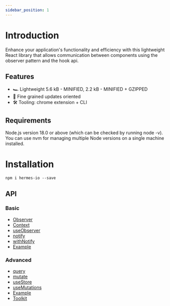 ```yaml
---
sidebar_position: 1
---
```


# Introduction

Enhance your application's functionality and efficiency with this lightweight React library that allows communication between components using the observer pattern and the hook api.

## Features
- 🏎️ Lightweight 5.6 kB - MINIFIED, 2.2 kB - MINIFIED + GZIPPED
- 🧠 Fine grained updates oriented
- 🛠️ Tooling: chrome extension + CLI

## Requirements
Node.js version 18.0 or above (which can be checked by running node -v). You can use nvm for managing multiple Node versions on a single machine installed.

# Installation
```
npm i hermes-io --save
```

## API 
### Basic 
- [Observer](/docs/api/basic/Observer)
- [Context](/docs/api/basic/Context)
- [useObserver](/docs/api/basic/useObserver)
- [notify](/docs/api/basic/notify)
- [withNotify](/docs/api/basic/withNotify)
- [Example](/docs/api/basic/example)

### Advanced
- [query](/docs/api/advanced/query)
- [mutate](/docs/api/advanced/mutate)
- [useStore](/docs/api/advanced/useStore)
- [useMutations](/docs/api/advanced/useMutations)
- [Example](/docs/api/advanced/example)
- [Toolkit](/docs/api/advanced/toolkit)
